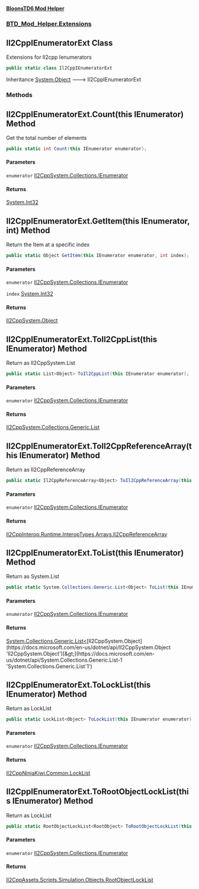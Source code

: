 #### [BloonsTD6 Mod Helper](README.md 'README')
### [BTD_Mod_Helper.Extensions](README.md#BTD_Mod_Helper.Extensions 'BTD_Mod_Helper.Extensions')

## Il2CppIEnumeratorExt Class

Extensions for Il2cpp Ienumerators

```csharp
public static class Il2CppIEnumeratorExt
```

Inheritance [System.Object](https://docs.microsoft.com/en-us/dotnet/api/System.Object 'System.Object') &#129106; Il2CppIEnumeratorExt
### Methods

<a name='BTD_Mod_Helper.Extensions.Il2CppIEnumeratorExt.Count(thisIEnumerator)'></a>

## Il2CppIEnumeratorExt.Count(this IEnumerator) Method

Get the total number of elements

```csharp
public static int Count(this IEnumerator enumerator);
```
#### Parameters

<a name='BTD_Mod_Helper.Extensions.Il2CppIEnumeratorExt.Count(thisIEnumerator).enumerator'></a>

`enumerator` [Il2CppSystem.Collections.IEnumerator](https://docs.microsoft.com/en-us/dotnet/api/Il2CppSystem.Collections.IEnumerator 'Il2CppSystem.Collections.IEnumerator')

#### Returns
[System.Int32](https://docs.microsoft.com/en-us/dotnet/api/System.Int32 'System.Int32')

<a name='BTD_Mod_Helper.Extensions.Il2CppIEnumeratorExt.GetItem(thisIEnumerator,int)'></a>

## Il2CppIEnumeratorExt.GetItem(this IEnumerator, int) Method

Return the Item at a specific index

```csharp
public static Object GetItem(this IEnumerator enumerator, int index);
```
#### Parameters

<a name='BTD_Mod_Helper.Extensions.Il2CppIEnumeratorExt.GetItem(thisIEnumerator,int).enumerator'></a>

`enumerator` [Il2CppSystem.Collections.IEnumerator](https://docs.microsoft.com/en-us/dotnet/api/Il2CppSystem.Collections.IEnumerator 'Il2CppSystem.Collections.IEnumerator')

<a name='BTD_Mod_Helper.Extensions.Il2CppIEnumeratorExt.GetItem(thisIEnumerator,int).index'></a>

`index` [System.Int32](https://docs.microsoft.com/en-us/dotnet/api/System.Int32 'System.Int32')

#### Returns
[Il2CppSystem.Object](https://docs.microsoft.com/en-us/dotnet/api/Il2CppSystem.Object 'Il2CppSystem.Object')

<a name='BTD_Mod_Helper.Extensions.Il2CppIEnumeratorExt.ToIl2CppList(thisIEnumerator)'></a>

## Il2CppIEnumeratorExt.ToIl2CppList(this IEnumerator) Method

Return as Il2CppSystem.List

```csharp
public static List<Object> ToIl2CppList(this IEnumerator enumerator);
```
#### Parameters

<a name='BTD_Mod_Helper.Extensions.Il2CppIEnumeratorExt.ToIl2CppList(thisIEnumerator).enumerator'></a>

`enumerator` [Il2CppSystem.Collections.IEnumerator](https://docs.microsoft.com/en-us/dotnet/api/Il2CppSystem.Collections.IEnumerator 'Il2CppSystem.Collections.IEnumerator')

#### Returns
[Il2CppSystem.Collections.Generic.List](https://docs.microsoft.com/en-us/dotnet/api/Il2CppSystem.Collections.Generic.List 'Il2CppSystem.Collections.Generic.List')

<a name='BTD_Mod_Helper.Extensions.Il2CppIEnumeratorExt.ToIl2CppReferenceArray(thisIEnumerator)'></a>

## Il2CppIEnumeratorExt.ToIl2CppReferenceArray(this IEnumerator) Method

Return as Il2CppReferenceArray

```csharp
public static Il2CppReferenceArray<Object> ToIl2CppReferenceArray(this IEnumerator enumerator);
```
#### Parameters

<a name='BTD_Mod_Helper.Extensions.Il2CppIEnumeratorExt.ToIl2CppReferenceArray(thisIEnumerator).enumerator'></a>

`enumerator` [Il2CppSystem.Collections.IEnumerator](https://docs.microsoft.com/en-us/dotnet/api/Il2CppSystem.Collections.IEnumerator 'Il2CppSystem.Collections.IEnumerator')

#### Returns
[Il2CppInterop.Runtime.InteropTypes.Arrays.Il2CppReferenceArray](https://docs.microsoft.com/en-us/dotnet/api/Il2CppInterop.Runtime.InteropTypes.Arrays.Il2CppReferenceArray 'Il2CppInterop.Runtime.InteropTypes.Arrays.Il2CppReferenceArray')

<a name='BTD_Mod_Helper.Extensions.Il2CppIEnumeratorExt.ToList(thisIEnumerator)'></a>

## Il2CppIEnumeratorExt.ToList(this IEnumerator) Method

Return as System.List

```csharp
public static System.Collections.Generic.List<Object> ToList(this IEnumerator enumerator);
```
#### Parameters

<a name='BTD_Mod_Helper.Extensions.Il2CppIEnumeratorExt.ToList(thisIEnumerator).enumerator'></a>

`enumerator` [Il2CppSystem.Collections.IEnumerator](https://docs.microsoft.com/en-us/dotnet/api/Il2CppSystem.Collections.IEnumerator 'Il2CppSystem.Collections.IEnumerator')

#### Returns
[System.Collections.Generic.List&lt;](https://docs.microsoft.com/en-us/dotnet/api/System.Collections.Generic.List-1 'System.Collections.Generic.List`1')[Il2CppSystem.Object](https://docs.microsoft.com/en-us/dotnet/api/Il2CppSystem.Object 'Il2CppSystem.Object')[&gt;](https://docs.microsoft.com/en-us/dotnet/api/System.Collections.Generic.List-1 'System.Collections.Generic.List`1')

<a name='BTD_Mod_Helper.Extensions.Il2CppIEnumeratorExt.ToLockList(thisIEnumerator)'></a>

## Il2CppIEnumeratorExt.ToLockList(this IEnumerator) Method

Return as LockList

```csharp
public static LockList<Object> ToLockList(this IEnumerator enumerator);
```
#### Parameters

<a name='BTD_Mod_Helper.Extensions.Il2CppIEnumeratorExt.ToLockList(thisIEnumerator).enumerator'></a>

`enumerator` [Il2CppSystem.Collections.IEnumerator](https://docs.microsoft.com/en-us/dotnet/api/Il2CppSystem.Collections.IEnumerator 'Il2CppSystem.Collections.IEnumerator')

#### Returns
[Il2CppNinjaKiwi.Common.LockList](https://docs.microsoft.com/en-us/dotnet/api/Il2CppNinjaKiwi.Common.LockList 'Il2CppNinjaKiwi.Common.LockList')

<a name='BTD_Mod_Helper.Extensions.Il2CppIEnumeratorExt.ToRootObjectLockList(thisIEnumerator)'></a>

## Il2CppIEnumeratorExt.ToRootObjectLockList(this IEnumerator) Method

Return as LockList

```csharp
public static RootObjectLockList<RootObject> ToRootObjectLockList(this IEnumerator enumerator);
```
#### Parameters

<a name='BTD_Mod_Helper.Extensions.Il2CppIEnumeratorExt.ToRootObjectLockList(thisIEnumerator).enumerator'></a>

`enumerator` [Il2CppSystem.Collections.IEnumerator](https://docs.microsoft.com/en-us/dotnet/api/Il2CppSystem.Collections.IEnumerator 'Il2CppSystem.Collections.IEnumerator')

#### Returns
[Il2CppAssets.Scripts.Simulation.Objects.RootObjectLockList](https://docs.microsoft.com/en-us/dotnet/api/Il2CppAssets.Scripts.Simulation.Objects.RootObjectLockList 'Il2CppAssets.Scripts.Simulation.Objects.RootObjectLockList')
